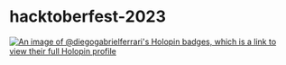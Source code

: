 # hacktoberfest-2023
[![An image of @diegogabrielferrari's Holopin badges, which is a link to view their full Holopin profile](https://holopin.me/diegogabrielferrari)](https://holopin.io/@diegogabrielferrari)
